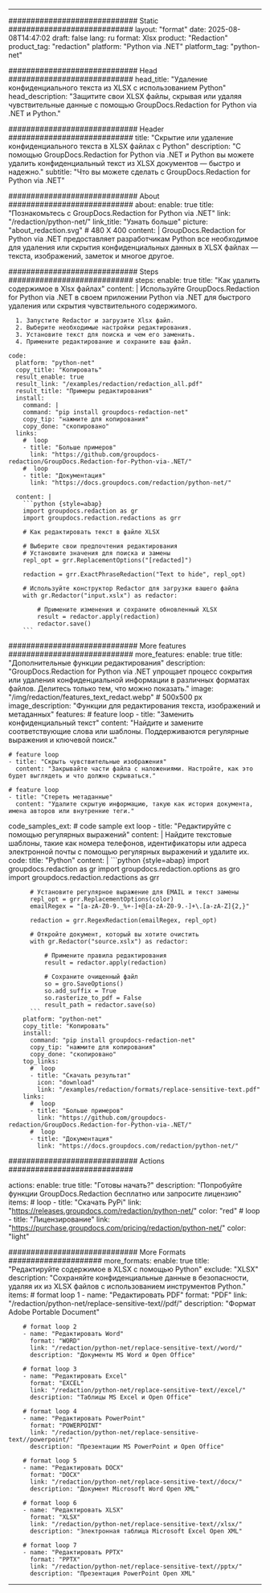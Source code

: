 
---
############################# Static ############################
layout: "format"
date:  2025-08-08T14:47:02
draft: false
lang: ru
format: Xlsx
product: "Redaction"
product_tag: "redaction"
platform: "Python via .NET"
platform_tag: "python-net"

############################# Head ############################
head_title: "Удаление конфиденциального текста из XLSX с использованием Python"
head_description: "Защитите свои XLSX файлы, скрывая или удаляя чувствительные данные с помощью GroupDocs.Redaction for Python via .NET и Python."

############################# Header ############################
title: "Скрытие или удаление конфиденциального текста в XLSX файлах с Python" 
description: "С помощью GroupDocs.Redaction for Python via .NET и Python вы можете удалить конфиденциальный текст из XLSX документов — быстро и надежно."
subtitle: "Что вы можете сделать с GroupDocs.Redaction for Python via .NET" 

############################# About ############################
about:
    enable: true
    title: "Познакомьтесь с GroupDocs.Redaction for Python via .NET"
    link: "/redaction/python-net/"
    link_title: "Узнать больше"
    picture: "about_redaction.svg" # 480 X 400
    content: |
       GroupDocs.Redaction for Python via .NET предоставляет разработчикам Python все необходимое для удаления или скрытия конфиденциальных данных в XLSX файлах — текста, изображений, заметок и многое другое.

############################# Steps ############################
steps:
    enable: true
    title: "Как удалить содержимое в Xlsx файлах"
    content: |
      Используйте GroupDocs.Redaction for Python via .NET в своем приложении Python via .NET для быстрого удаления или скрытия чувствительного содержимого.
      
      1. Запустите Redactor и загрузите Xlsx файл.
      2. Выберите необходимые настройки редактирования.
      3. Установите текст для поиска и чем его заменить.
      4. Примените редактирование и сохраните ваш файл.
   
    code:
      platform: "python-net"
      copy_title: "Копировать"
      result_enable: true
      result_link: "/examples/redaction/redaction_all.pdf"
      result_title: "Примеры редактирования"
      install:
        command: |
        command: "pip install groupdocs-redaction-net"
        copy_tip: "нажмите для копирования"
        copy_done: "скопировано"
      links:
        #  loop
        - title: "Больше примеров"
          link: "https://github.com/groupdocs-redaction/GroupDocs.Redaction-for-Python-via-.NET/"
        #  loop
        - title: "Документация"
          link: "https://docs.groupdocs.com/redaction/python-net/"
          
      content: |
        ```python {style=abap}
        import groupdocs.redaction as gr
        import groupdocs.redaction.redactions as grr

        # Как редактировать текст в файле XLSX

        # Выберите свои предпочтения редактирования
        # Установите значения для поиска и замены
        repl_opt = grr.ReplacementOptions("[redacted]")
                
        redaction = grr.ExactPhraseRedaction("Text to hide", repl_opt)

        # Используйте конструктор Redactor для загрузки вашего файла
        with gr.Redactor("input.xslx") as redactor:

            # Примените изменения и сохраните обновленный XLSX
            result = redactor.apply(redaction)
            redactor.save()
        ```            


############################# More features ############################
more_features:
  enable: true
  title: "Дополнительные функции редактирования"
  description: "GroupDocs.Redaction for Python via .NET упрощает процесс сокрытия или удаления конфиденциальной информации в различных форматах файлов. Делитесь только тем, что можно показать."
  image: "/img/redaction/features_text_redact.webp" # 500x500 px
  image_description: "Функции для редактирования текста, изображений и метаданных"
  features:
    # feature loop
    - title: "Заменить конфиденциальный текст"
      content: "Найдите и замените соответствующие слова или шаблоны. Поддерживаются регулярные выражения и ключевой поиск."

    # feature loop
    - title: "Скрыть чувствительные изображения"
      content: "Закрывайте части файла с наложениями. Настройте, как это будет выглядеть и что должно скрываться."

    # feature loop
    - title: "Стереть метаданные"
      content: "Удалите скрытую информацию, такую как история документа, имена авторов или внутренние теги."
      
  code_samples_ext:
    # code sample ext loop
    - title: "Редактируйте с помощью регулярных выражений"
      content: |
        Найдите текстовые шаблоны, такие как номера телефонов, идентификаторы или адреса электронной почты с помощью регулярных выражений и удалите их.
      code:
        title: "Python"
        content: |
          ```python {style=abap}
          import groupdocs.redaction as gr
          import groupdocs.redaction.options as gro
          import groupdocs.redaction.redactions as grr

          # Установите регулярное выражение для EMAIL и текст замены
          repl_opt = grr.ReplacementOptions(color)
          emailRegex = "[a-zA-Z0-9._%+-]+@[a-zA-Z0-9.-]+\.[a-zA-Z]{2,}"

          redaction = grr.RegexRedaction(emailRegex, repl_opt)

          # Откройте документ, который вы хотите очистить
          with gr.Redactor("source.xslx") as redactor:

              # Примените правила редактирования
              result = redactor.apply(redaction)

              # Сохраните очищенный файл
              so = gro.SaveOptions()
              so.add_suffix = True
              so.rasterize_to_pdf = False
              result_path = redactor.save(so)
          ```
        platform: "python-net"
        copy_title: "Копировать"
        install:
          command: "pip install groupdocs-redaction-net"
          copy_tip: "нажмите для копирования"
          copy_done: "скопировано"
        top_links:
          #  loop
          - title: "Скачать результат"
            icon: "download"
            link: "/examples/redaction/formats/replace-sensitive-text.pdf"
        links:
          #  loop
          - title: "Больше примеров"
            link: "https://github.com/groupdocs-redaction/GroupDocs.Redaction-for-Python-via-.NET/"
          #  loop
          - title: "Документация"
            link: "https://docs.groupdocs.com/redaction/python-net/"


############################# Actions ############################

actions:
  enable: true
  title: "Готовы начать?"
  description: "Попробуйте функции GroupDocs.Redaction бесплатно или запросите лицензию"
  items:
    #  loop
    - title: "Скачать PyPi"
      link: "https://releases.groupdocs.com/redaction/python-net/"
      color: "red"
        #  loop
    - title: "Лицензирование"
      link: "https://purchase.groupdocs.com/pricing/redaction/python-net/"
      color: "light"


############################# More Formats #####################
more_formats:
    enable: true
    title: "Редактируйте содержимое в XLSX с помощью Python"
    exclude: "XLSX"
    description: "Сохраняйте конфиденциальные данные в безопасности, удаляя их из XLSX файлов с использованием инструментов Python."
    items: 
        # format loop 1
        - name: "Редактировать PDF"
          format: "PDF"
          link: "/redaction/python-net/replace-sensitive-text//pdf/"
          description: "Формат Adobe Portable Document"

        # format loop 2
        - name: "Редактировать Word"
          format: "WORD"
          link: "/redaction/python-net/replace-sensitive-text//word/"
          description: "Документы MS Word и Open Office"
          
        # format loop 3
        - name: "Редактировать Excel"
          format: "EXCEL"
          link: "/redaction/python-net/replace-sensitive-text//excel/"
          description: "Таблицы MS Excel и Open Office"

        # format loop 4
        - name: "Редактировать PowerPoint"
          format: "POWERPOINT"
          link: "/redaction/python-net/replace-sensitive-text//powerpoint/"
          description: "Презентации MS PowerPoint и Open Office"

        # format loop 5
        - name: "Редактировать DOCX"
          format: "DOCX"
          link: "/redaction/python-net/replace-sensitive-text//docx/"
          description: "Документ Microsoft Word Open XML"
          
        # format loop 6
        - name: "Редактировать XLSX"
          format: "XLSX"
          link: "/redaction/python-net/replace-sensitive-text//xlsx/"
          description: "Электронная таблица Microsoft Excel Open XML"
          
        # format loop 7
        - name: "Редактировать PPTX"
          format: "PPTX"
          link: "/redaction/python-net/replace-sensitive-text//pptx/"
          description: "Презентация PowerPoint Open XML"


---